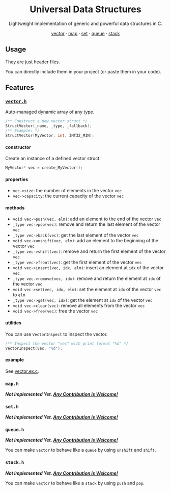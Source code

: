 <div align="center">

# Universal Data Structures

Lightweight implementation of generic and powerful data structures in C.

[vector](#vectorh) ·
[map](#maph) ·
[set](#seth) ·
[queue](#queueh) ·
[stack](#stackh)

</div>

## Usage

They are just header files.

You can directly include them in your project (or paste them in your code).

## Features

### [`vector.h`](./src/vector.h)

Auto-managed dynamic array of any type.

```c
/** Construct a new vector struct */
StructVector(_name, _type, _fallback);
/** Example: */
StructVector(MyVector, int, INT32_MIN);
```

#### constructor

Create an instance of a defined vector struct.

```c
MyVector* vec = create_MyVector();
```

#### properties

- `vec->size`: the number of elements in the vector `vec`
- `vec->capacity`: the current capacity of the vector `vec`

#### methods

- `void vec->push(vec, elm)`: add an element to the end of the vector `vec`
- `_type vec->pop(vec)`: remove and return the last element of the vector `vec`
- `_type vec->back(vec)`: get the last element of the vector `vec`
- `void vec->unshift(vec, elm)`: add an element to the beginning of the vector `vec`
- `_type vec->shift(vec)`: remove and return the first element of the vector `vec`
- `_type vec->front(vec)`: get the first element of the vector `vec`
- `void vec->insert(vec, idx, elm)`: insert an element at `idx` of the vector `vec`
- `_type vec->remove(vec, idx)`: remove and return the element at `idx` of the vector `vec`
- `void vec->set(vec, idx, elm)`: set the element at `idx` of the vector `vec` to `elm`
- `_type vec->get(vec, idx)`: get the element at `idx` of the vector `vec`
- `void vec->clear(vec)`: remove all elements from the vector `vec`
- `void vec->free(vec)`: free the vector `vec`

#### utilities

You can use `VectorInspect` to inspect the vector.

```c
/** Inspect the vector "vec" with print format "%d" */
VectorInspect(vec, "%d");
```

#### example

See [vector.ex.c](./ex/vector.ex.c).

### `map.h`

_**Not Implemented Yet. [Any Contribution is Welcome!](./CONTRIBUTING.md)**_

### `set.h`

_**Not Implemented Yet. [Any Contribution is Welcome!](./CONTRIBUTING.md)**_

### `queue.h`

_**Not Implemented Yet. [Any Contribution is Welcome!](./CONTRIBUTING.md)**_

You can make `vector` to behave like a `queue` by using `unshift` and `shift`.

### `stack.h`

_**Not Implemented Yet. [Any Contribution is Welcome!](./CONTRIBUTING.md)**_

You can make `vector` to behave like a `stack` by using `push` and `pop`.
